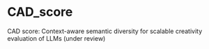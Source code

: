 # CAD_score
CAD score: Context-aware semantic diversity for scalable creativity evaluation of LLMs (under review)
